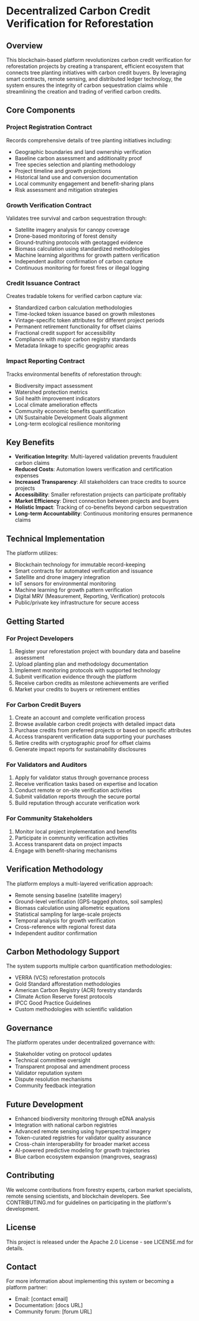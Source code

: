 # Decentralized Carbon Credit Verification for Reforestation

## Overview

This blockchain-based platform revolutionizes carbon credit verification for reforestation projects by creating a transparent, efficient ecosystem that connects tree planting initiatives with carbon credit buyers. By leveraging smart contracts, remote sensing, and distributed ledger technology, the system ensures the integrity of carbon sequestration claims while streamlining the creation and trading of verified carbon credits.

## Core Components

### Project Registration Contract
Records comprehensive details of tree planting initiatives including:
- Geographic boundaries and land ownership verification
- Baseline carbon assessment and additionality proof
- Tree species selection and planting methodology
- Project timeline and growth projections
- Historical land use and conversion documentation
- Local community engagement and benefit-sharing plans
- Risk assessment and mitigation strategies

### Growth Verification Contract
Validates tree survival and carbon sequestration through:
- Satellite imagery analysis for canopy coverage
- Drone-based monitoring of forest density
- Ground-truthing protocols with geotagged evidence
- Biomass calculation using standardized methodologies
- Machine learning algorithms for growth pattern verification
- Independent auditor confirmation of carbon capture
- Continuous monitoring for forest fires or illegal logging

### Credit Issuance Contract
Creates tradable tokens for verified carbon capture via:
- Standardized carbon calculation methodologies
- Time-locked token issuance based on growth milestones
- Vintage-specific token attributes for different project periods
- Permanent retirement functionality for offset claims
- Fractional credit support for accessibility
- Compliance with major carbon registry standards
- Metadata linkage to specific geographic areas

### Impact Reporting Contract
Tracks environmental benefits of reforestation through:
- Biodiversity impact assessment
- Watershed protection metrics
- Soil health improvement indicators
- Local climate amelioration effects
- Community economic benefits quantification
- UN Sustainable Development Goals alignment
- Long-term ecological resilience monitoring

## Key Benefits

- **Verification Integrity**: Multi-layered validation prevents fraudulent carbon claims
- **Reduced Costs**: Automation lowers verification and certification expenses
- **Increased Transparency**: All stakeholders can trace credits to source projects
- **Accessibility**: Smaller reforestation projects can participate profitably
- **Market Efficiency**: Direct connection between projects and buyers
- **Holistic Impact**: Tracking of co-benefits beyond carbon sequestration
- **Long-term Accountability**: Continuous monitoring ensures permanence claims

## Technical Implementation

The platform utilizes:
- Blockchain technology for immutable record-keeping
- Smart contracts for automated verification and issuance
- Satellite and drone imagery integration
- IoT sensors for environmental monitoring
- Machine learning for growth pattern verification
- Digital MRV (Measurement, Reporting, Verification) protocols
- Public/private key infrastructure for secure access

## Getting Started

### For Project Developers
1. Register your reforestation project with boundary data and baseline assessment
2. Upload planting plan and methodology documentation
3. Implement monitoring protocols with supported technology
4. Submit verification evidence through the platform
5. Receive carbon credits as milestone achievements are verified
6. Market your credits to buyers or retirement entities

### For Carbon Credit Buyers
1. Create an account and complete verification process
2. Browse available carbon credit projects with detailed impact data
3. Purchase credits from preferred projects or based on specific attributes
4. Access transparent verification data supporting your purchases
5. Retire credits with cryptographic proof for offset claims
6. Generate impact reports for sustainability disclosures

### For Validators and Auditors
1. Apply for validator status through governance process
2. Receive verification tasks based on expertise and location
3. Conduct remote or on-site verification activities
4. Submit validation reports through the secure portal
5. Build reputation through accurate verification work

### For Community Stakeholders
1. Monitor local project implementation and benefits
2. Participate in community verification activities
3. Access transparent data on project impacts
4. Engage with benefit-sharing mechanisms

## Verification Methodology

The platform employs a multi-layered verification approach:
- Remote sensing baseline (satellite imagery)
- Ground-level verification (GPS-tagged photos, soil samples)
- Biomass calculation using allometric equations
- Statistical sampling for large-scale projects
- Temporal analysis for growth verification
- Cross-reference with regional forest data
- Independent auditor confirmation

## Carbon Methodology Support

The system supports multiple carbon quantification methodologies:
- VERRA (VCS) reforestation protocols
- Gold Standard afforestation methodologies
- American Carbon Registry (ACR) forestry standards
- Climate Action Reserve forest protocols
- IPCC Good Practice Guidelines
- Custom methodologies with scientific validation

## Governance

The platform operates under decentralized governance with:
- Stakeholder voting on protocol updates
- Technical committee oversight
- Transparent proposal and amendment process
- Validator reputation system
- Dispute resolution mechanisms
- Community feedback integration

## Future Development

- Enhanced biodiversity monitoring through eDNA analysis
- Integration with national carbon registries
- Advanced remote sensing using hyperspectral imagery
- Token-curated registries for validator quality assurance
- Cross-chain interoperability for broader market access
- AI-powered predictive modeling for growth trajectories
- Blue carbon ecosystem expansion (mangroves, seagrass)

## Contributing

We welcome contributions from forestry experts, carbon market specialists, remote sensing scientists, and blockchain developers. See CONTRIBUTING.md for guidelines on participating in the platform's development.

## License

This project is released under the Apache 2.0 License - see LICENSE.md for details.

## Contact

For more information about implementing this system or becoming a platform partner:
- Email: [contact email]
- Documentation: [docs URL]
- Community forum: [forum URL]
